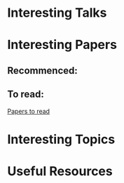 # Interesting Talks
# Interesting Papers
## Recommenced:
## To read:
[Papers to read]('/to_read/papers.md')
# Interesting Topics
# Useful Resources



